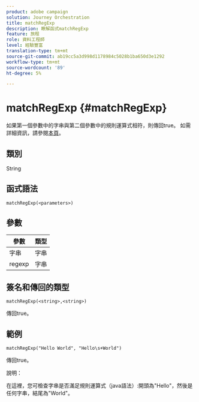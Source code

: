 ```yaml
---
product: adobe campaign
solution: Journey Orchestration
title: matchRegExp
description: 瞭解函式matchRegExp
feature: 旅程
role: 資料工程師
level: 經驗豐富
translation-type: tm+mt
source-git-commit: ab19cc5a3d998d1178984c5028b1ba650d3e1292
workflow-type: tm+mt
source-wordcount: '89'
ht-degree: 5%

---
```



# matchRegExp {#matchRegExp}

如果第一個參數中的字串與第二個參數中的規則運算式相符，則傳回true。 如需詳細資訊，請參閱[本頁](https://docs.oracle.com/javase/7/docs/api/java/util/regex/Pattern.html)。

## 類別

String

## 函式語法

`matchRegExp(<parameters>)`

## 參數

| 參數 | 類型 |
|--- |--- |
| 字串 | 字串 |
| regexp | 字串 |

## 簽名和傳回的類型

`matchRegExp(<string>,<string>)`

傳回true。

## 範例

`matchRegExp("Hello World", "Hello\s+World")`

傳回true。

說明：

在這裡，您可檢查字串是否滿足規則運算式（java語法）:開頭為&quot;Hello&quot;，然後是任何字串，結尾為&quot;World&quot;。
